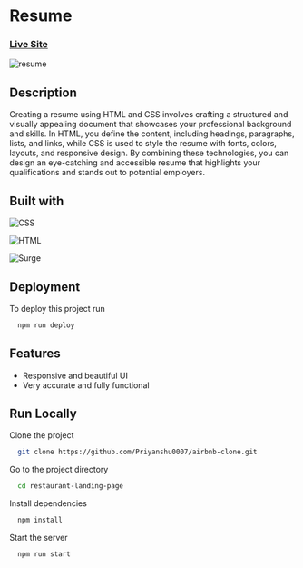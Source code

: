 
# Resume
### [Live Site](https://priyanshu0007.github.io/resume/)



![resume]()



## Description

Creating a resume using HTML and CSS involves crafting a structured and visually appealing document that showcases your professional background and skills. In HTML, you define the content, including headings, paragraphs, lists, and links, while CSS is used to style the resume with fonts, colors, layouts, and responsive design. By combining these technologies, you can design an eye-catching and accessible resume that highlights your qualifications and stands out to potential employers.



## Built with


![CSS](https://img.shields.io/badge/css-%231572B6.svg?style=flat-square&logo=css3&logoColor=white)

![HTML](https://img.shields.io/badge/HTML-%23E34F26.svg?style=flat-square&logo=html5&logoColor=white)


![Surge](https://img.shields.io/badge/surge-%23000000.svg?style=flat-square&logo=surge&logoColor=white)








## Deployment

To deploy this project run

```bash
  npm run deploy
```


## Features

- Responsive and beautiful UI
- Very accurate and fully functional



## Run Locally

Clone the project

```bash
  git clone https://github.com/Priyanshu0007/airbnb-clone.git
```

Go to the project directory

```bash
  cd restaurant-landing-page
```

Install dependencies

```bash
  npm install
```

Start the server

```bash
  npm run start
```


